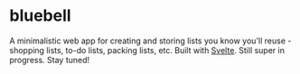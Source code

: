 # bluebell

A minimalistic web app for creating and storing lists you know you'll reuse - shopping lists, to-do lists, packing lists, etc. Built with [Svelte](https://svelte.dev/). Still super in progress. Stay tuned!